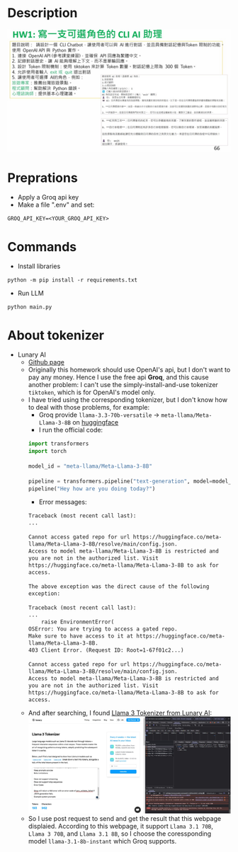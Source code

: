 # Description
![image](https://github.com/LunaticGhoulPiano/CYCU_GAI/blob/master/HW1/Description_PPT.jpg?raw=true)

# Preprations
- Apply a Groq api key
- Make a file ".env" and set:
```
GROQ_API_KEY=<YOUR_GROQ_API_KEY>
```

# Commands
- Install libraries
```
python -m pip install -r requirements.txt
```
- Run LLM
```
python main.py
```

# About tokenizer
- Lunary AI
    - [Github page](https://github.com/lunary-ai/lunary)
    - Originally this homework should use OpenAI's api, but I don't want to pay any money. Hence I use the free api **Groq**, and this cause another problem: I can't use the simply-install-and-use tokenizer ```tiktoken```, which is for OpenAI's model only.
    - I have tried using the corresponding tokenizer, but I don't know how to deal with those problems, for example:
        - Groq provide ```llama-3.3-70b-versatile``` -> ```meta-llama/Meta-Llama-3-8B``` on [huggingface](https://huggingface.co/docs/transformers/model_doc/llama3)
        - I run the official code:
        ```python
        import transformers
        import torch

        model_id = "meta-llama/Meta-Llama-3-8B"

        pipeline = transformers.pipeline("text-generation", model=model_id, model_kwargs={"torch_dtype": torch.bfloat16}, device_map="auto")
        pipeline("Hey how are you doing today?")
        ```
        - Error messages:
        ```
        Traceback (most recent call last):
        ...

        Cannot access gated repo for url https://huggingface.co/meta-llama/Meta-Llama-3-8B/resolve/main/config.json.
        Access to model meta-llama/Meta-Llama-3-8B is restricted and you are not in the authorized list. Visit https://huggingface.co/meta-llama/Meta-Llama-3-8B to ask for access.

        The above exception was the direct cause of the following exception:

        Traceback (most recent call last):
        ...
            raise EnvironmentError(
        OSError: You are trying to access a gated repo.
        Make sure to have access to it at https://huggingface.co/meta-llama/Meta-Llama-3-8B.
        403 Client Error. (Request ID: Root=1-67f01c2...)

        Cannot access gated repo for url https://huggingface.co/meta-llama/Meta-Llama-3-8B/resolve/main/config.json.
        Access to model meta-llama/Meta-Llama-3-8B is restricted and you are not in the authorized list. Visit https://huggingface.co/meta-llama/Meta-Llama-3-8B to ask for access.
        ```
    - And after searching, I found [Llama 3 Tokenizer from Lunary AI](https://lunary.ai/llama3-tokenizer):
    ![image](https://github.com/LunaticGhoulPiano/CYCU_GAI/blob/master/HW1/Lunary_Llama3_Tokenizer.jpg?raw=true)
    - So I use post request to send and get the result that this webpage displaied. According to this webpage, it support ```Llama 3.1 70B```, ```Llama 3 70B```, and ```Llama 3.1 8B```, so I choose the coressponding model ```llama-3.1-8b-instant``` which Groq supports.